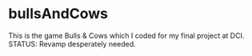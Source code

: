 # bullsAndCows

This is the game Bulls & Cows which I coded for my final project at DCI. 
STATUS: Revamp desperately needed. 
